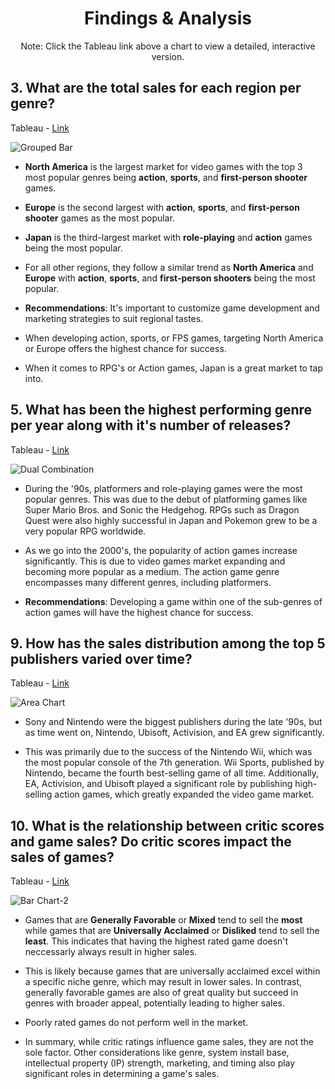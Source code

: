 <h1 align="center">Findings & Analysis</h1>



<p align="center">Note: Click the Tableau link above a chart to view a detailed, interactive version.</p> 

## 3. What are the total sales for each region per genre?

Tableau - [Link](https://public.tableau.com/views/Workbook1VideoGamesProject_17181999320180/GroupedBar?:language=en-US&:sid=&:display_count=n&:origin=viz_share_link)

![Grouped Bar](https://github.com/user-attachments/assets/847592c5-6837-40b2-a0cb-9f0c7115d118)


- **North America** is the largest market for video games with the top 3 most popular genres being **action**, **sports**, and **first-person shooter** games.

- **Europe** is the second largest with **action**, **sports**, and **first-person shooter** games as the most popular.

- **Japan** is the third-largest market with **role-playing** and **action** games being the most popular.

- For all other regions, they follow a similar trend as **North America** and **Europe** with **action**, **sports**, and **first-person shooters** being the most popular.


- **Recommendations**: It's important to customize game development and marketing strategies to suit regional tastes.
- When developing action, sports, or FPS games, targeting North America or Europe offers the highest chance for success.
- When it comes to RPG's or Action games, Japan is a great market to tap into.

## 5. What has been the highest performing genre per year along with it's number of releases?

Tableau - [Link](https://public.tableau.com/views/Workbook1VideoGamesProject_17181999320180/DualCombination?:language=en-US&:sid=&:display_count=n&:origin=viz_share_link)

![Dual Combination](https://github.com/user-attachments/assets/90065e58-ec60-426c-bc7b-224a32128cc8)


- During the '90s, platformers and role-playing games were the most popular genres. This was due to the debut of platforming games like Super Mario Bros. and Sonic the Hedgehog. RPGs such as Dragon Quest were also highly successful in Japan and Pokemon grew to be a very popular RPG worldwide.

- As we go into the 2000's, the popularity of action games increase significantly. This is due to video games market expanding and becoming more popular as a medium. The action game genre encompasses many different genres, including platformers.

- **Recommendations**: Developing a game within one of the sub-genres of action games will have the highest chance for success.


## 9. How has the sales distribution among the top 5 publishers varied over time?

Tableau - [Link](https://public.tableau.com/views/Workbook1VideoGamesProject_17181999320180/AreaChart?:language=en-US&:sid=&:display_count=n&:origin=viz_share_link)

![Area Chart](https://github.com/rml-lee/MYSQL-Tableau-Video-Games-Project/assets/160198611/e7ab02a8-01b2-4d1c-89f7-1b43f1cc96bc)

- Sony and Nintendo were the biggest publishers during the late '90s, but as time went on, Nintendo, Ubisoft, Activision, and EA grew significantly.
  
- This was primarily due to the success of the Nintendo Wii, which was the most popular console of the 7th generation. Wii Sports, published by Nintendo, became the fourth best-selling game of all time. Additionally, EA, Activision, and Ubisoft played a significant role by publishing high-selling action games, which greatly expanded the video game market.

## 10. What is the relationship between critic scores and game sales? Do critic scores impact the sales of games?

Tableau - [Link](https://public.tableau.com/views/Workbook1VideoGamesProject_17181999320180/BarChart?:language=en-US&:sid=&:redirect=auth&:display_count=n&:origin=viz_share_link)

![Bar Chart-2](https://github.com/user-attachments/assets/cdbd8cc4-ebeb-46f7-8ab8-dee68ff71c8f)

- Games that are **Generally Favorable** or **Mixed** tend to sell the **most** while games that are **Universally Acclaimed** or **Disliked** tend to sell the **least**. This indicates that having the highest rated game doesn't neccessarly always result in higher sales.
  
- This is likely because games that are universally acclaimed excel within a specific niche genre, which may result in lower sales. In contrast, generally favorable games are also of great quality but succeed in genres with broader appeal, potentially leading to higher sales.
  
- Poorly rated games do not perform well in the market.

- In summary, while critic ratings influence game sales, they are not the sole factor. Other considerations like genre, system install base, intellectual property (IP) strength, marketing, and timing also play significant roles in determining a game's sales.


